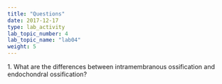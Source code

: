 ```yaml
---
title: "Questions"
date: 2017-12-17
type: lab_activity
lab_topic_number: 4
lab_topic_name: "lab04"
weight: 5
---
```

<div class="entrybody">
						<p>1. What are the differences between intramembranous ossification and endochondral ossification?</p>
						
						
</div>

